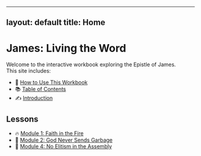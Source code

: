 
---
layout: default
title: Home
---

# James: Living the Word

Welcome to the interactive workbook exploring the Epistle of James.  
This site includes:

- 📖 [How to Use This Workbook](frontmatter/00_HowToUse.md)
- 📚 [Table of Contents](frontmatter/00_TOC.md)
- ✍️ [Introduction](frontmatter/Introduction.md)

## Lessons

- 🔥 [Module 1: Faith in the Fire](modules/module_01_faith_in_the_fire.md)
- 🧺 [Module 2: God Never Sends Garbage](modules/module_02_god_never_sends_garbage.md)
- 🚫 [Module 4: No Elitism in the Assembly](modules/module_04_no_elitism_in_the_assembly.md)
